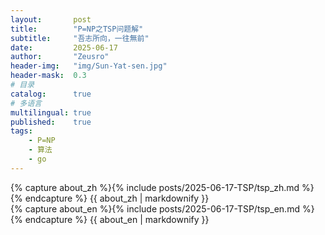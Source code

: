 ```yaml
---
layout:       post
title:        "P=NP之TSP问题解"
subtitle:     "吾志所向，一往無前"
date:         2025-06-17
author:       "Zeusro"
header-img:   "img/Sun-Yat-sen.jpg"
header-mask:  0.3
# 目录
catalog:      true
# 多语言
multilingual: true
published:    true
tags:
    - P=NP
    - 算法
    - go
---
```


<!-- Chinese Version -->
<div class="zh post-container">
    {% capture about_zh %}{% include posts/2025-06-17-TSP/tsp_zh.md %}{% endcapture %}
    {{ about_zh | markdownify }}
</div>

<!-- English Version -->
<div class="en post-container">
    {% capture about_en %}{% include posts/2025-06-17-TSP/tsp_en.md %}{% endcapture %}
    {{ about_en | markdownify }}
</div>

